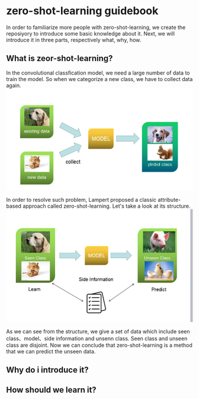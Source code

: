 # zero-shot-learning guidebook
In order to familiarize more people with zero-shot-learning, we create the reposiyory to introduce some basic knowledge about it. Next, we will introduce it in three parts, respectively what, why, how.
## What is zeor-shot-learning?

In the convolutional classfication model, we need a large number of data to train the model. So when we categorize a new class, we have to collect data again.  
![](https://github.com/sunweimin123/zero-shot-learning-introduction/blob/master/1.png)

In order to resolve such problem, Lampert proposed a classic attribute-based approach called zero-shot-learning. Let's take a look at its structure.
![pic-1](https://github.com/sunweimin123/zero-shot-learning-introduction/blob/master/2.png)

As we can see from the structure, we give a set of data which include seen class、model、side information and unsenn class. Seen class and unseen class are disjoint. Now we can conclude that zero-shot-learning is a method that we can predict the unseen data. 


## Why do i introduce it?

## How should we learn it?

